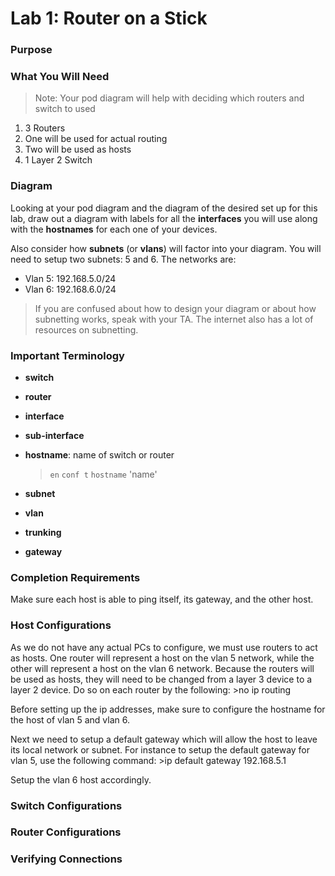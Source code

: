 Lab 1: Router on a Stick
========================

### Purpose

### What You Will Need
>Note: Your pod diagram will help with deciding which routers and switch to used

1. 3 Routers
  1. One will be used for actual routing
  2. Two will be used as hosts
2. 1 Layer 2 Switch

### Diagram
Looking at your pod diagram and the diagram of the desired set up for this lab,
draw out a diagram with labels for all the **interfaces** you will use along
with the **hostnames** for each one of your devices.

Also consider how **subnets** (or **vlans**) will factor into your diagram.  You
will need to setup two subnets: 5 and 6. The networks are:

- Vlan 5: 192.168.5.0/24
- Vlan 6: 192.168.6.0/24

>If you are confused about how to design your diagram or about how subnetting
works, speak with your TA.  The internet also has a lot of resources on
subnetting.

### Important Terminology

- **switch**
- **router**
- **interface**
- **sub-interface**
- **hostname**: name of switch or router
    >```en```
     ```conf t```
     ```hostname``` 'name'

- **subnet**
- **vlan**
- **trunking**
- **gateway**

### Completion Requirements
Make sure each host is able to ping itself, its gateway, and the other host.

### Host Configurations
As we do not have any actual PCs to configure, we must use routers to act as
hosts.  One router will represent a host on the vlan 5 network, while the other
will represent a host on the vlan 6 network.  Because the routers will be used
as hosts, they will need to be changed from a layer 3 device to a layer 2
device.  Do so on each router by the following:
    >no ip routing

Before setting up the ip addresses, make sure to configure the hostname for the
host of vlan 5 and vlan 6.

Next we need to setup a default gateway which will allow the host to leave its
local network or subnet.  For instance to setup the default gateway for vlan 5,
use the following command:
    >ip default gateway 192.168.5.1

Setup the vlan 6 host accordingly.

### Switch Configurations

### Router Configurations

### Verifying Connections
